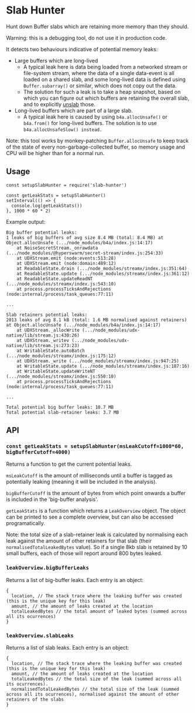 # Slab Hunter

Hunt down Buffer slabs which are retaining more memory than they should.

Warning: this is a debugging tool, do not use it in production code.

It detects two behaviours indicative of potential memory leaks:
- Large buffers which are long-lived
    - A typical leak here is data being loaded from a networked stream or file-system stream, where the data of a single data-event is all loaded on a shared slab, and some long-lived data is defined using `Buffer.subarray()` or similar, which does not copy out the data.
  - The solution for such a leak is to take a heap snapshot, based on which you can figure out which buffers are retaining the overall slab, and to explicitly [unslab](https://github.com/holepunchto/unslab) those.
- Long-lived buffers which are part of a large slab.
    - A typical leak here is caused by using `b4a.allocUnsafe()` or `b4a.from()` for long-lived buffers. The solution is to use `b4a.allocUnsafeSlow() instead.`

Note: this tool works by monkey-patching `Buffer.allocUnsafe` to keep track of the state of every non-garbage-collected buffer, so memory usage and CPU will be higher than for a normal run.

## Usage

```
const setupSlabHunter = require('slab-hunter')

const getLeakStats = setupSlabHunter()
setInterval(() => {
  console.log(getLeakStats())
}, 1000 * 60 * 2)
```

Example output:

```
Big buffer potential leaks:
1 leaks of big buffers of avg size 8.4 MB (total: 8.4 MB) at Object.allocUnsafe (.../node_modules/b4a/index.js:14:17)
    at NoiseSecretStream._onrawdata (.../node_modules/@hyperswarm/secret-stream/index.js:254:33)
    at UDXStream.emit (node:events:513:28)
    at UDXStream.emit (node:domain:489:12)
    at ReadableState.drain (.../node_modules/streamx/index.js:351:64)
    at ReadableState.update (.../node_modules/streamx/index.js:361:12)
    at ReadableState.updateReadNT (.../node_modules/streamx/index.js:543:10)
    at process.processTicksAndRejections (node:internal/process/task_queues:77:11)

...

Slab retainers potential leaks:
2013 leaks of avg 8.1 kB (total: 1.6 MB normalised against retainers) at Object.allocUnsafe (.../node_modules/b4a/index.js:14:17)
    at UDXStream._allocWrite (.../node_modules/udx-native/lib/stream.js:430:26)
    at UDXStream._writev (.../node_modules/udx-native/lib/stream.js:273:23)
    at WritableState.autoBatch (.../node_modules/streamx/index.js:175:12)
    at UDXStream._write (.../node_modules/streamx/index.js:947:25)
    at WritableState.update (.../node_modules/streamx/index.js:187:16)
    at WritableState.updateWriteNT (.../node_modules/streamx/index.js:550:10)
    at process.processTicksAndRejections (node:internal/process/task_queues:77:11)

...

Total potential big buffer leaks: 10.7 MB
Total potential slab-retainer leaks: 3.7 MB

```

## API

### `const getLeakStats = setupSlabHunter(msLeakCutoff=1000*60, bigBufferCutoff=4000)`

Returns a function to get the current potential leaks.

`msLeakCutoff` is the amount of milliseconds until a buffer is tagged as potentially leaking (meaning it will be included in the analysis).

`bigBufferCutoff` is the amount of bytes from which point onwards a buffer is included in the 'big-buffer analysis'.

`getLeakStats` is a function which returns a `LeakOverview` object. The object can be printed to see a complete overview, but can also be accessed programatically.

Note: the total size of a slab-retainer leak is calculated by normalising each leak against the amount of other retainers for that slab (their `normalisedTotalLeakedBytes` value). So if a single 8kb slab is retained by 10 small buffers, each of those will report around 800 bytes leaked.

### `leakOverview.bigBufferLeaks`

Returns a list of big-buffer leaks. Each entry is an object:
```
{
  location, // The stack trace where the leaking buffer was created (this is the unique key for this leak)
  amount, // the amount of leaks created at the location
  totalLeakedBytes // the total amount of leaked bytes (summed across all its ocurrences)
}
```

### `leakOverview.slabLeaks`

Returns a list of slab leaks. Each entry is an object:

```
{
  location, // The stack trace where the leaking buffer was created (this is the unique key for this leak)
  amount, // the amount of leaks created at the location
  totalLeakedBytes // the total size of the leak (summed across all its ocurrences).
  normalisedTotalLeakedBytes // the total size of the leak (summed across all its ocurrences), normalised against the amount of other retainers of the slabs
}
```
